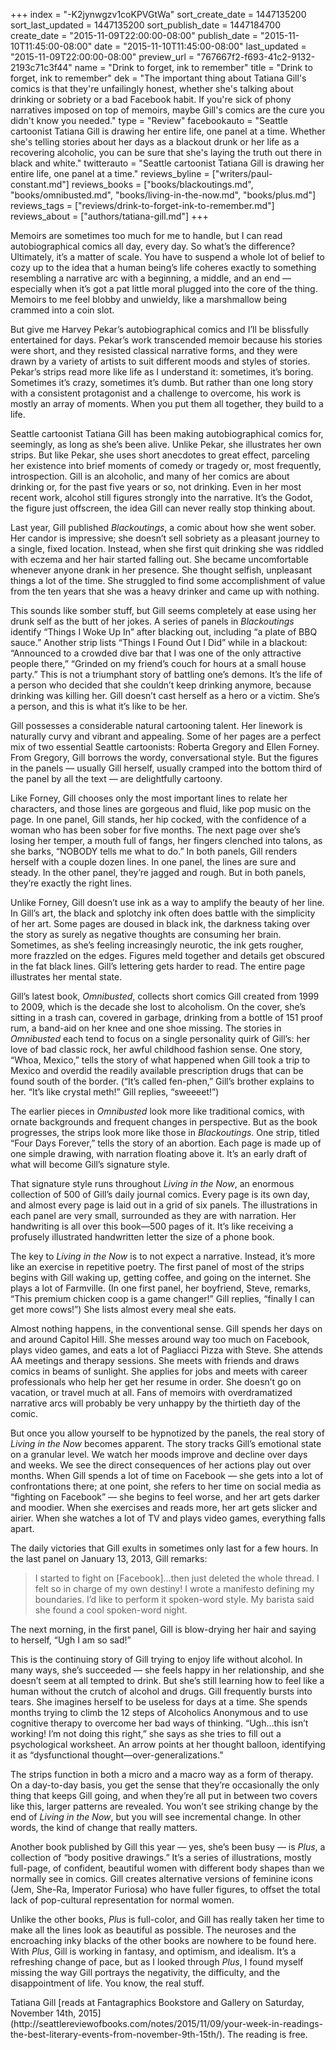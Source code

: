 +++
index = "-K2jynwgzv1coKPVGtWa"
sort_create_date = 1447135200
sort_last_updated = 1447135200
sort_publish_date = 1447184700
create_date = "2015-11-09T22:00:00-08:00"
publish_date = "2015-11-10T11:45:00-08:00"
date = "2015-11-10T11:45:00-08:00"
last_updated = "2015-11-09T22:00:00-08:00"
preview_url = "767667f2-f693-41c2-9132-2193c71c3f44"
name = "Drink to forget, ink to remember"
title = "Drink to forget, ink to remember"
dek = "The important thing about Tatiana Gill's comics is that they're unfailingly honest, whether she's talking about drinking or sobriety or a bad Facebook habit. If you're sick of phony narratives imposed on top of memoirs, maybe Gill's comics are the cure you didn't know you needed."
type = "Review"
facebookauto = "Seattle cartoonist Tatiana Gill is drawing her entire life, one panel at a time. Whether she's telling stories about her days as a blackout drunk or her life as a recovering alcoholic, you can be sure that she's laying the truth out there in black and white."
twitterauto = "Seattle cartoonist Tatiana Gill is drawing her entire life, one panel at a time."
reviews_byline = ["writers/paul-constant.md"]
reviews_books = ["books/blackoutings.md", "books/omnibusted.md", "books/living-in-the-now.md", "books/plus.md"]
reviews_tags = ["reviews/drink-to-forget-ink-to-remember.md"]
reviews_about = ["authors/tatiana-gill.md"]
+++

Memoirs are sometimes too much for me to handle, but I can read autobiographical comics all day, every day. So what’s the difference? Ultimately, it’s a matter of scale. You have to suspend a whole lot of belief to cozy up to the idea that a human being’s life coheres exactly to something resembling a narrative arc with a beginning, a middle, and an end — especially when it’s got a pat little moral plugged into the core of the thing. Memoirs to me feel blobby and unwieldy, like a marshmallow being crammed into a coin slot.

But give me Harvey Pekar’s autobiographical comics and I’ll be blissfully entertained for days. Pekar’s work transcended memoir because his stories were short, and they resisted classical narrative forms, and they were drawn by a variety of artists to suit different moods and styles of stories. Pekar’s strips read more like life as I understand it: sometimes, it’s boring. Sometimes it’s crazy, sometimes it’s dumb. But rather than one long story with a consistent protagonist and a challenge to overcome, his work is mostly an array of moments. When you put them all together, they build to a life.

Seattle cartoonist Tatiana Gill has been making autobiographical comics for, seemingly, as long as she’s been alive. Unlike Pekar, she illustrates her own strips. But like Pekar, she uses short anecdotes to great effect, parceling her existence into brief moments of comedy or tragedy or, most frequently, introspection. Gill is an alcoholic, and many of her comics are about drinking or, for the past five years or so, not drinking. Even in her most recent work, alcohol still figures strongly into the narrative. It’s the Godot, the figure just offscreen, the idea Gill can never really stop thinking about.

<div class="break"></div>

Last year, Gill published *Blackoutings*, a comic about how she went sober. Her candor is impressive; she doesn’t sell sobriety as a pleasant journey to a single, fixed location. Instead, when she first quit drinking she was riddled with eczema and her hair started falling out. She became uncomfortable whenever anyone drank in her presence. She thought selfish, unpleasant things a lot of the time. She struggled to find some accomplishment of value from the ten years that she was a heavy drinker and came up with nothing.

This sounds like somber stuff, but Gill seems completely at ease using her drunk self as the butt of her jokes. A series of panels in *Blackoutings* identify “Things I Woke Up In” after blacking out, including “a plate of BBQ sauce.” Another strip lists “Things I Found Out I Did” while in a blackout: “Announced to a crowded dive bar that I was one of the only attractive people there,” “Grinded on my friend’s couch for hours at a small house party.” This is not a triumphant story of battling one’s demons. It’s the life of a person who decided that she couldn’t keep drinking anymore, because drinking was killing her. Gill doesn’t cast herself as a hero or a victim. She’s a person, and this is what it’s like to be her.

Gill possesses a considerable natural cartooning talent. Her linework is naturally curvy and vibrant and appealing. Some of her pages are a perfect mix of two essential Seattle cartoonists: Roberta Gregory and Ellen Forney. From Gregory, Gill borrows the wordy, conversational style. But the figures in the panels — usually Gill herself, usually cramped into the bottom third of the panel by all the text — are delightfully cartoony. 

Like Forney, Gill chooses only the most important lines to relate her characters, and those lines are gorgeous and fluid, like pop music on the page. In one panel, Gill stands, her hip cocked, with the confidence of a woman who has been sober for five months. The next page over she’s losing her temper, a mouth full of fangs, her fingers clenched into talons, as she barks, “NOBODY tells me what to do.” In both panels, Gill renders herself with a couple dozen lines. In one panel, the lines are sure and steady. In the other panel, they’re jagged and rough. But in both panels, they’re exactly the right lines.

Unlike Forney, Gill doesn’t use ink as a way to amplify the beauty of her line. In Gill’s art, the black and splotchy ink often does battle with the simplicity of her art. Some pages are doused in black ink, the darkness taking over the story as surely as negative thoughts are consuming her brain. Sometimes, as she’s feeling increasingly neurotic, the ink gets rougher, more frazzled on the edges. Figures meld together and details get obscured in the fat black lines. Gill’s lettering gets harder to read. The entire page illustrates her mental state.

Gill’s latest book, *Omnibusted*, collects short comics Gill created from 1999 to 2009, which is the decade she lost to alcoholism. On the cover, she’s sitting in a trash can, covered in garbage, drinking from a bottle of 151 proof rum, a band-aid on her knee and one shoe missing. The stories in *Omnibusted* each tend to focus on a single personality quirk of Gill’s: her love of bad classic rock, her awful childhood fashion sense. One story, “Whoa, Mexico,” tells the story of what happened when Gill took a trip to Mexico and overdid the readily available prescription drugs that can be found south of the border. (“It’s called fen-phen,” Gill’s brother explains to her. “It’s like crystal meth!” Gill replies, “sweeeet!”) 

The earlier pieces in *Omnibusted* look more like traditional comics, with ornate backgrounds and frequent changes in perspective. But as the book progresses, the strips look more like those in *Blackoutings*. One strip, titled “Four Days Forever,” tells the story of an abortion. Each page is made up of one simple drawing, with narration floating above it. It’s an early draft of what will become Gill’s signature style.

<div class="break"></div>

That signature style runs throughout *Living in the Now*, an enormous collection of 500 of Gill’s daily journal comics. Every page is its own day, and almost every page is laid out in a grid of six panels. The illustrations in each panel are very small, surrounded as they are with narration. Her handwriting is all over this book—500 pages of it. It’s like receiving a profusely illustrated handwritten letter the size of a phone book.

The key to *Living in the Now* is to not expect a narrative. Instead, it’s more like an exercise in repetitive poetry. The first panel of most of the strips begins with Gill waking up, getting coffee, and going on the internet. She plays a lot of Farmville. (In one first panel, her boyfriend, Steve, remarks, “This premium chicken coop is a game changer!” Gill replies, “finally I can get more cows!”) She lists almost every meal she eats.

Almost nothing happens, in the conventional sense. Gill spends her days on and around Capitol Hill. She messes around way too much on Facebook, plays video games, and eats a lot of Pagliacci Pizza with Steve. She attends AA meetings and therapy sessions. She meets with friends and draws comics in beams of sunlight. She applies for jobs and meets with career professionals who help her get her resume in order. She doesn’t go on vacation, or travel much at all. Fans of memoirs with overdramatized narrative arcs will probably be very unhappy by the thirtieth day of the comic.

But once you allow yourself to be hypnotized by the panels, the real story of *Living in the Now* becomes apparent. The story tracks Gill’s emotional state on a granular level. We watch her moods improve and decline over days and weeks. We see the direct consequences of her actions play out over months. When Gill spends a lot of time on Facebook — she gets into a lot of confrontations there; at one point, she refers to her time on social media as “fighting on Facebook” — she begins to feel worse, and her art gets darker and moodier. When she exercises and reads more, her art gets slicker and airier. When she watches a lot of TV and plays video games, everything falls apart.

The daily victories that Gill exults in sometimes only last for a few hours. In the last panel on January 13, 2013, Gill remarks:

<blockquote>I started to fight on [Facebook]…then just deleted the whole thread. I felt so in charge of my own destiny! I wrote a manifesto defining my boundaries. I’d like to perform it spoken-word style. My barista said she found a cool spoken-word night.</blockquote>

The next morning, in the first panel, Gill is blow-drying her hair and saying to herself, “Ugh I am so sad!” 

This is the continuing story of Gill trying to enjoy life without alcohol. In many ways, she’s succeeded — she feels happy in her relationship, and she doesn’t seem at all tempted to drink. But she’s still learning how to feel like a human without the crutch of alcohol and drugs. Gill frequently bursts into tears. She imagines herself to be useless for days at a time. She spends months trying to climb the 12 steps of Alcoholics Anonymous and to use cognitive therapy to overcome her bad ways of thinking. “Ugh…this isn’t working! I’m not doing this right,” she says as she tries to fill out a psychological worksheet. An arrow points at her thought balloon, identifying it as “dysfunctional thought—over-generalizations.” 

The strips function in both a micro and a macro way as a form of therapy. On a day-to-day basis, you get the sense that they’re occasionally the only thing that keeps Gill going, and when they’re all put in between two covers like this, larger patterns are revealed. You won’t see striking change by the end of *Living in the Now*, but you will see incremental change. In other words, the kind of change that really matters.

<div class="break"></div>

Another book published by Gill this year — yes, she’s been busy — is *Plus*, a collection of “body positive drawings.” It’s a series of illustrations, mostly full-page, of confident, beautiful women with different body shapes than we normally see in comics. Gill creates alternative versions of feminine icons (Jem, She-Ra, Imperator Furiosa) who have fuller figures, to offset the total lack of pop-cultural representation for normal women. 

Unlike the other books, *Plus* is full-color, and Gill has really taken her time to make all the lines look as beautiful as possible. The neuroses and the encroaching inky blacks of the other books are nowhere to be found here. With *Plus*, Gill is working in fantasy, and optimism, and idealism. It’s a refreshing change of pace, but as I looked through *Plus*, I found myself missing the way Gill portrays the negativity, the difficulty, and the disappointment of life. You know, the real stuff. 

<p class="footer">Tatiana Gill [reads at Fantagraphics Bookstore and Gallery on Saturday, November 14th, 2015](http://seattlereviewofbooks.com/notes/2015/11/09/your-week-in-readings-the-best-literary-events-from-november-9th-15th/). The reading is free.</p>
